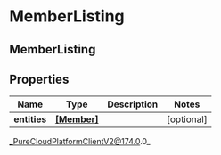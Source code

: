 # MemberListing

## MemberListing

## Properties

|Name | Type | Description | Notes|
|------------ | ------------- | ------------- | -------------|
| **entities** | [**[Member]**]([Member]) |  | [optional] |



_PureCloudPlatformClientV2@174.0.0_
